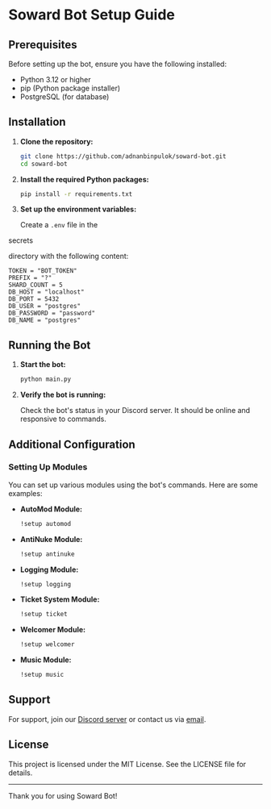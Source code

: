 # Soward Bot Setup Guide

## Prerequisites

Before setting up the bot, ensure you have the following installed:

- Python 3.12 or higher
- pip (Python package installer)
- PostgreSQL (for database)

## Installation

1. **Clone the repository:**

   ```sh
   git clone https://github.com/adnanbinpulok/soward-bot.git
   cd soward-bot
   ```

2. **Install the required Python packages:**

   ```sh
   pip install -r requirements.txt
   ```

3. **Set up the environment variables:**

   Create a `.env` file in the

secrets

directory with the following content:

```env
TOKEN = "BOT_TOKEN"
PREFIX = "?"
SHARD_COUNT = 5
DB_HOST = "localhost"
DB_PORT = 5432
DB_USER = "postgres"
DB_PASSWORD = "password"
DB_NAME = "postgres"
```

## Running the Bot

1. **Start the bot:**

   ```sh
   python main.py
   ```

2. **Verify the bot is running:**

   Check the bot's status in your Discord server. It should be online and responsive to commands.

## Additional Configuration

### Setting Up Modules

You can set up various modules using the bot's commands. Here are some examples:

- **AutoMod Module:**

  ```sh
  !setup automod
  ```

- **AntiNuke Module:**

  ```sh
  !setup antinuke
  ```

- **Logging Module:**

  ```sh
  !setup logging
  ```

- **Ticket System Module:**

  ```sh
  !setup ticket
  ```

- **Welcomer Module:**

  ```sh
  !setup welcomer
  ```

- **Music Module:**

  ```sh
  !setup music
  ```

## Support

For support, join our [Discord server](https://discord.gg/ZVJrep3YJm) or contact us via [email](mailto:npgearly@gmail.com).

## License

This project is licensed under the MIT License. See the LICENSE file for details.

---

Thank you for using Soward Bot!
